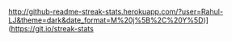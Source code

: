 

http://github-readme-streak-stats.herokuapp.com/?user=Rahul-LJ&theme=dark&date_format=M%20j%5B%2C%20Y%5D)](https://git.io/streak-stats
